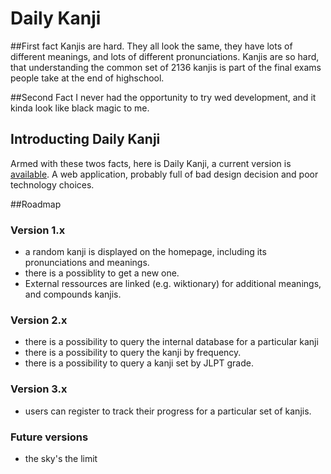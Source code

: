 Daily Kanji
=====================

##First fact
Kanjis are hard. They all look the same, they have lots of different meanings, and lots of different pronunciations. Kanjis are so hard, that understanding the common set of 2136 kanjis is part of the final exams people take at the end of highschool.

##Second Fact
I never had the opportunity to try wed development, and it kinda look like black magic to me.

## Introducting Daily Kanji
Armed with these twos facts, here is Daily Kanji, a current version is [available](https://dailykanji.herokuapp.com/). A web application, probably full of bad design decision and poor technology choices.

##Roadmap

### Version 1.x

  * a random kanji is displayed on the homepage, including its pronunciations and meanings.
  * there is a possiblity to get a new one.
  * External ressources are linked (e.g. wiktionary) for additional meanings, and compounds kanjis.

### Version 2.x

  * there is a possibility to query the internal database for a particular kanji
  * there is a possibility to query the kanji by frequency.
  * there is a possibility to query a kanji set by JLPT grade.

### Version 3.x

  * users can register to track their progress for a particular set of kanjis.

### Future versions

  * the sky's the limit